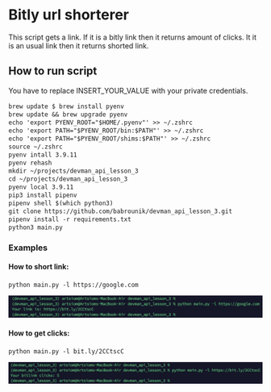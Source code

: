 # Bitly url shorterer

This script gets a link. If it is a bitly link then it returns amount of clicks. It it is an usual link then it returns
shorted link.

## How to run script

You have to replace INSERT_YOUR_VALUE with your private credentials.

```
brew update $ brew install pyenv
brew update && brew upgrade pyenv
echo 'export PYENV_ROOT="$HOME/.pyenv"' >> ~/.zshrc
echo 'export PATH="$PYENV_ROOT/bin:$PATH"' >> ~/.zshrc
echo 'export PATH="$PYENV_ROOT/shims:$PATH"' >> ~/.zshrc
source ~/.zshrc
pyenv intall 3.9.11
pyenv rehash
mkdir ~/projects/devman_api_lesson_3
cd ~/projects/devman_api_lesson_3
pyenv local 3.9.11
pip3 install pipenv
pipenv shell $(which python3)
git clone https://github.com/babrounik/devman_api_lesson_3.git
pipenv install -r requirements.txt
python3 main.py
```
### Examples

#### How to short link:
```
python main.py -l https://google.com
```
![script started](https://github.com/babrounik/devman_api_lesson_3/blob/master/img/example_get_shorten.jpg?raw=true)
#### How to get clicks:
```
python main.py -l bit.ly/2CCtscC
```
![script started](https://github.com/babrounik/devman_api_lesson_3/blob/master/img/example_get_clicks.jpg?raw=true)
